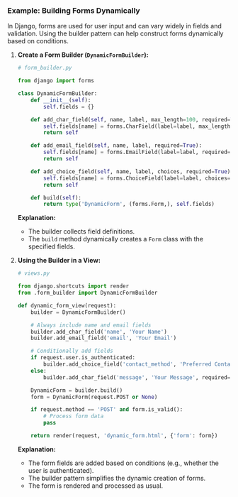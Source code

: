 
### **Example: Building Forms Dynamically**

In Django, forms are used for user input and can vary widely in fields and validation. Using the builder pattern can help construct forms dynamically based on conditions.

1. **Create a Form Builder (`DynamicFormBuilder`):**

   ```python
   # form_builder.py

   from django import forms

   class DynamicFormBuilder:
       def __init__(self):
           self.fields = {}

       def add_char_field(self, name, label, max_length=100, required=True):
           self.fields[name] = forms.CharField(label=label, max_length=max_length, required=required)
           return self

       def add_email_field(self, name, label, required=True):
           self.fields[name] = forms.EmailField(label=label, required=required)
           return self

       def add_choice_field(self, name, label, choices, required=True):
           self.fields[name] = forms.ChoiceField(label=label, choices=choices, required=required)
           return self

       def build(self):
           return type('DynamicForm', (forms.Form,), self.fields)
   ```

   **Explanation:**

   - The builder collects field definitions.
   - The `build` method dynamically creates a `Form` class with the specified fields.

2. **Using the Builder in a View:**

   ```python
   # views.py

   from django.shortcuts import render
   from .form_builder import DynamicFormBuilder

   def dynamic_form_view(request):
       builder = DynamicFormBuilder()

       # Always include name and email fields
       builder.add_char_field('name', 'Your Name')
       builder.add_email_field('email', 'Your Email')

       # Conditionally add fields
       if request.user.is_authenticated:
           builder.add_choice_field('contact_method', 'Preferred Contact Method', choices=[('email', 'Email'), ('phone', 'Phone')])
       else:
           builder.add_char_field('message', 'Your Message', required=False)

       DynamicForm = builder.build()
       form = DynamicForm(request.POST or None)

       if request.method == 'POST' and form.is_valid():
           # Process form data
           pass

       return render(request, 'dynamic_form.html', {'form': form})
   ```

   **Explanation:**

   - The form fields are added based on conditions (e.g., whether the user is authenticated).
   - The builder pattern simplifies the dynamic creation of forms.
   - The form is rendered and processed as usual.
